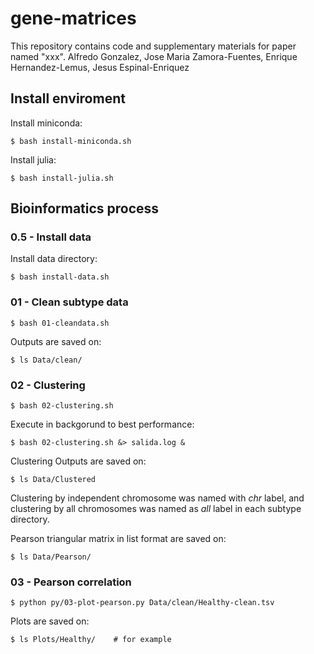 # gene-matrices
This repository contains code and supplementary materials for paper named "xxx".  Alfredo Gonzalez, Jose Maria Zamora-Fuentes, Enrique Hernandez-Lemus, Jesus Espinal-Enriquez



## Install enviroment

Install miniconda:

`$ bash install-miniconda.sh`

Install julia:

`$ bash install-julia.sh`

## Bioinformatics process

### 0.5 - Install data

Install data directory:

`$ bash install-data.sh`

### 01 - Clean subtype data

`$ bash 01-cleandata.sh`

Outputs are saved on:

`$ ls Data/clean/  `


### 02 - Clustering 

`$ bash 02-clustering.sh`

Execute in backgorund to best performance:

`$ bash 02-clustering.sh &> salida.log &`

Clustering Outputs are saved on:

`$ ls Data/Clustered  `

Clustering by independent chromosome was named with *chr* label, and clustering by all chromosomes was named as *all* label in each subtype directory.

Pearson triangular matrix in list format are saved on:

`$ ls Data/Pearson/  `


### 03 - Pearson correlation

`$ python py/03-plot-pearson.py Data/clean/Healthy-clean.tsv`

Plots are saved on:

`$ ls Plots/Healthy/    # for example`